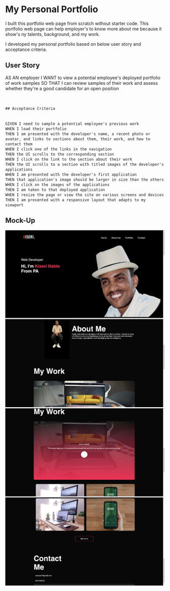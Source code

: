 # My Personal Portfolio

I built this portfolio web page from scratch without starter code. This portfolio web page can help employer's to know more about me because it show's ny talents, background, and my work.  

I developed my personal portfolio based on below user story and acceptance criteria.

## User Story

AS AN employer
I WANT to view a potential employee's deployed portfolio of work samples
SO THAT I can review samples of their work and assess whether they're a good candidate for an open position
```


## Acceptance Criteria


GIVEN I need to sample a potential employee's previous work
WHEN I load their portfolio
THEN I am presented with the developer's name, a recent photo or avatar, and links to sections about them, their work, and how to contact them
WHEN I click one of the links in the navigation
THEN the UI scrolls to the corresponding section
WHEN I click on the link to the section about their work
THEN the UI scrolls to a section with titled images of the developer's applications
WHEN I am presented with the developer's first application
THEN that application's image should be larger in size than the others
WHEN I click on the images of the applications
THEN I am taken to that deployed application
WHEN I resize the page or view the site on various screens and devices
THEN I am presented with a responsive layout that adapts to my viewport
```


## Mock-Up

![alt text](./images/sc1.png)
![alt text](./images/sc2.png)
![alt text](./images/sc3.png)
![alt text](./images/sc4.png)